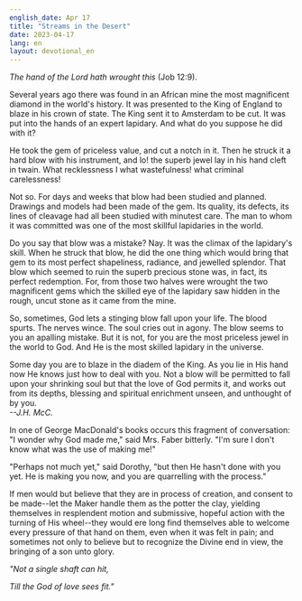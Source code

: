 ```yaml
---
english_date: Apr 17
title: "Streams in the Desert"
date: 2023-04-17
lang: en
layout: devotional_en
---
```





<p><em>The hand of the Lord hath wrought this</em> (Job 12:9).

</p>

<p>Several years ago there was found in an African mine the most magnificent diamond in the world's history. It was presented to the King of England to blaze in his crown of state. The King sent it to Amsterdam to be cut. It was put into the hands of an expert lapidary. And what do you suppose he did with it?

</p>

<p>

</p>

<p>He took the gem of priceless value, and cut a notch in it. Then he struck it a hard blow with his instrument, and lo! the superb jewel lay in his hand cleft in twain. What recklessness I what wastefulness! what criminal carelessness!

</p>

<p>

</p>

<p>Not so. For days and weeks that blow had been studied and planned. Drawings and models had been made of the gem. Its quality, its defects, its lines of cleavage had all been studied with minutest care. The man to whom it was committed was one of the most skillful lapidaries in the world.

</p>

<p>

</p>

<p>Do you say that blow was a mistake? Nay. It was the climax of the lapidary's skill. When he struck that blow, he did the one thing which would bring that gem to its most perfect shapeliness, radiance, and jewelled splendor. That blow which seemed to ruin the superb precious stone was, in fact, its perfect redemption. For, from those two halves were wrought the two magnificent gems which the skilled eye of the lapidary saw hidden in the rough, uncut stone as it came from the mine.

</p>

<p>

</p>

<p>So, sometimes, God lets a stinging blow fall upon your life. The blood spurts. The nerves wince. The soul cries out in agony. The blow seems to you an apalling mistake. But it is not, for you are the most priceless jewel in the world to God. And He is the most skilled lapidary in the universe.

</p>

<p>

</p>

<p>Some day you are to blaze in the diadem of the King. As you lie in His hand now He knows just how to deal with you. Not a blow will be permitted to fall upon your shrinking soul but that the love of God permits it, and works out from its depths, blessing and spiritual enrichment unseen, and unthought of by you.<br/> <em>--J.H. McC.</em>

</p>

<p>

</p>

<p>In one of George MacDonald's books occurs this fragment of conversation: "I wonder why God made me," said Mrs. Faber bitterly. "I'm sure I don't know what was the use of making me!"

</p>

<p>

</p>

<p>"Perhaps not much yet," said Dorothy, "but then He hasn't done with you yet. He is making you now, and you are quarrelling with the process."

</p>

<p>

</p>

<p>If men would but believe that they are in process of creation, and consent to be made--let the Maker handle them as the potter the clay, yielding themselves in resplendent motion and submissive, hopeful action with the turning of His wheel--they would ere long find themselves able to welcome every pressure of that hand on them, even when it was felt in pain; and sometimes not only to believe but to recognize the Divine end in view, the bringing of a son unto glory.

</p>

<p>

</p>

<p><em>"Not a single shaft can hit,</em>

</p>

<p><em>Till the God of love sees fit."</em>

</p>

<p></p>